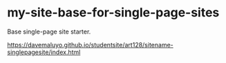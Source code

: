 # my-site-base-for-single-page-sites
Base single-page site starter.

https://davemaluyo.github.io/studentsite/art128/sitename-singlepagesite/index.html
